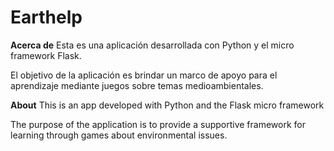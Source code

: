 # Earthelp

**Acerca de**
Esta es una aplicación desarrollada con Python y el micro framework Flask.

El objetivo de la aplicación es brindar un marco de apoyo para el aprendizaje mediante juegos sobre temas medioambientales. 

**About**
This is an app developed with Python and the Flask micro framework 

The purpose of the application is to provide a supportive framework for learning through games about environmental issues.
